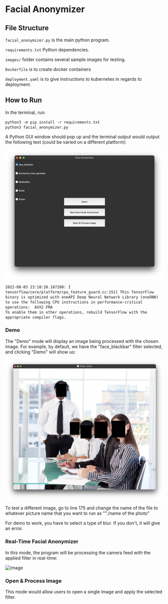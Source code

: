 # Facial Anonymizer

## File Structure

`facial_anonymizer.py` is the main python program.

`requirements.txt` Python dependencies.

`images/` folder contains several sample images for testing.

`Dockerfile` is to create docker containers

`deployment.yaml` is to give instructions to kubernetes in regards to deployment.

## How to Run

In the terminal, run:

```
python3 -m pip install -r requirements.txt
python3 facial_anonymizer.py
```

A Python GUI window should pop up and the terminal output would output the following text (could be varied on a different platform):

![image](./documents/facial_anonymizer_interface.png)

```
2022-08-03 23:18:28.187280: I tensorflow/core/platform/cpu_feature_guard.cc:151] This TensorFlow binary is optimized with oneAPI Deep Neural Network Library (oneDNN) to use the following CPU instructions in performance-critical operations:  AVX2 FMA
To enable them in other operations, rebuild TensorFlow with the appropriate compiler flags.
```

### Demo

The "Demo" mode will display an image being processed with the chosen image. For example, by default, we have the "face_blackbar" filter selected, and clicking "Demo" will show us:

![image](./documents/demo_screenshot.png)

To test a different image, go to line 175 and change the name of the file to whatever picture name that you want to run as ""./name of the photo"

For demo to work, you have to select a type of blur. If you don't, it will give an error.

### Real-Time Facial Anonymizer

In this mode, the program will be processing the camera feed with the applied filter in real-time:

![image](./documents/realtime_facial_anonymizer.png)

### Open & Process Image

This mode would allow users to open a single image and apply the selected filter.


